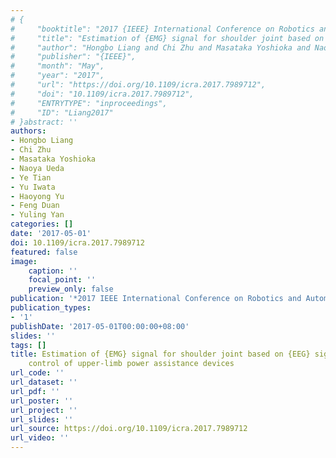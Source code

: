 ```yaml
---
# {
#     "booktitle": "2017 {IEEE} International Conference on Robotics and Automation ({ICRA})",
#     "title": "Estimation of {EMG} signal for shoulder joint based on {EEG} signals for the control of upper-limb power assistance devices",
#     "author": "Hongbo Liang and Chi Zhu and Masataka Yoshioka and Naoya Ueda and Ye Tian and Yu Iwata and Haoyong Yu and Feng Duan and Yuling Yan",
#     "publisher": "{IEEE}",
#     "month": "May",
#     "year": "2017",
#     "url": "https://doi.org/10.1109/icra.2017.7989712",
#     "doi": "10.1109/icra.2017.7989712",
#     "ENTRYTYPE": "inproceedings",
#     "ID": "Liang2017"
# }abstract: ''
authors:
- Hongbo Liang
- Chi Zhu
- Masataka Yoshioka
- Naoya Ueda
- Ye Tian
- Yu Iwata
- Haoyong Yu
- Feng Duan
- Yuling Yan
categories: []
date: '2017-05-01'
doi: 10.1109/icra.2017.7989712
featured: false
image:
    caption: ''
    focal_point: ''
    preview_only: false
publication: '*2017 IEEE International Conference on Robotics and Automation (ICRA),May*'
publication_types:
- '1'
publishDate: '2017-05-01T00:00:00+08:00'
slides: ''
tags: []
title: Estimation of {EMG} signal for shoulder joint based on {EEG} signals for the
    control of upper-limb power assistance devices
url_code: ''
url_dataset: ''
url_pdf: ''
url_poster: ''
url_project: ''
url_slides: ''
url_source: https://doi.org/10.1109/icra.2017.7989712
url_video: ''
---
```

